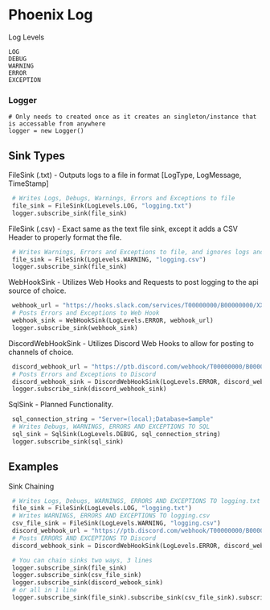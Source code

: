 # Phoenix Log


Log Levels

    LOG
    DEBUG
    WARNING
    ERROR
    EXCEPTION
### Logger
    
    # Only needs to created once as it creates an singleton/instance that is accessable from anywhere
    logger = new Logger()
    
## Sink Types
FileSink (.txt) - Outputs logs to a file in format [LogType, LogMessage, TimeStamp]
   ```py
    # Writes Logs, Debugs, Warnings, Errors and Exceptions to file 
    file_sink = FileSink(LogLevels.LOG, "logging.txt")
    logger.subscribe_sink(file_sink)
   ```
FileSink (.csv) - Exact same as the text file sink, except it adds a CSV Header to properly format the file.
   ```py
    # Writes Warnings, Errors and Exceptions to file, and ignores logs and debugs
    file_sink = FileSink(LogLevels.WARNING, "logging.csv") 
    logger.subscribe_sink(file_sink)
  ```
 WebHookSink - Utilizes Web Hooks and Requests to post logging to the api source of choice.
   ```py
    webhook_url = "https://hooks.slack.com/services/T00000000/B00000000/XXXXXXXXXXXXXXXXXXXXXXXX"
    # Posts Errors and Exceptions to Web Hook
    webhook_sink = WebHookSink(LogLevels.ERROR, webhook_url)
    logger.subscribe_sink(webhook_sink)
   ```
 DiscordWebHookSink - Utilizes Discord Web Hooks to allow for posting to channels of choice.
   ```py
    discord_webhook_url = "https://ptb.discord.com/webhook/T00000000/B00000000/XXXXXXXXXXXXXXXXXXXXXXXX"
    # Posts Errors and Exceptions to Discord
    discord_webhook_sink = DiscordWebHookSink(LogLevels.ERROR, discord_webhook_url)
    logger.subscribe_sink(discord_webhook_sink)
  ```	
 SqlSink - Planned Functionality.
   ```py
    sql_connection_string = "Server=(local);Database=Sample"
    # Writes Debugs, WARNINGS, ERRORS AND EXCEPTIONS TO SQL
    sql_sink = SqlSink(LogLevels.DEBUG, sql_connection_string)
    logger.subscribe_sink(sql_sink)
  ```

## Examples
Sink Chaining
   ```py
    # Writes Logs, Debugs, WARNINGS, ERRORS AND EXCEPTIONS TO logging.txt
    file_sink = FileSink(LogLevels.LOG, "logging.txt")
    # Writes WARNINGS, ERRORS AND EXCEPTIONS TO logging.csv
    csv_file_sink = FileSink(LogLevels.WARNING, "logging.csv")
    discord_webhook_url = "https://ptb.discord.com/webhook/T00000000/B00000000/XXXXXXXXXXXXXXXXXXXXXXXX"
    # Posts ERRORS AND EXCEPTIONS TO Discord
    discord_webhook_sink = DiscordWebHookSink(LogLevels.ERROR, discord_webhook_url)

    # You can chain sinks two ways, 3 lines
    logger.subscribe_sink(file_sink)
    logger.subscribe_sink(csv_file_sink)
    logger.subscribe_sink(discord_webook_sink)
    # or all in 1 line
    logger.subscribe_sink(file_sink).subscribe_sink(csv_file_sink).subscribe_sink(discord_webook_sink)
  ```
